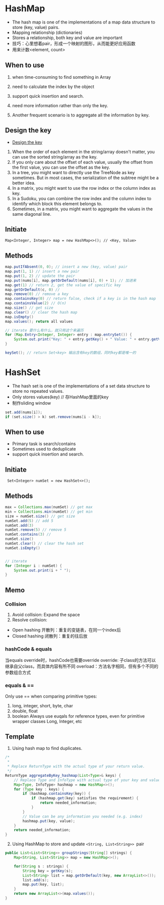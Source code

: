 # HashMap
- The hash map is one of the implementations of a map data structure to store (key, value) pairs.
- Mapping relationship (dictionaries)
- Stores a relationship, both key and value are important
- 技巧：心里想着pair，形成一个映射的图形，从而能更好应用函数
- 用来计数<element, count>


## When to use
1. when time-consuming to find something in Array
2. need to calculate the index by the object
3. support quick insertion and search.

1. need more information rather than only the key.
2. Another frequent scenario is to aggregate all the information by key. 

## Design the key
- [Design the key](https://leetcode.com/explore/learn/card/hash-table/185/hash_table_design_the_key/1128/)
1. When the order of each element in the string/array doesn't matter, you can use the sorted string/array as the key.
2. If you only care about the offset of each value, usually the offset from the first value, you can use the offset as the key.
3. In a tree, you might want to directly use the TreeNode as key sometimes. But in most cases, the serialization of the subtree might be a better idea.
4. In a matrix, you might want to use the row index or the column index as key.
5. In a Sudoku, you can combine the row index and the column index to identify which block this element belongs to.
6. Sometimes, in a matrix, you might want to aggregate the values in the same diagonal line. 

## Initiate
`Map<Integer, Integer> map = new HashMap<>(); // <Key, Value>`
## Methods
```Java
map.putIfAbsent(0, 0); // insert a new (key, value) pair
map.put(1, 1) // insert a new pair
map.put(1, 2) // update the pair
map.put(nums[i], map.getOrDefault(nums[i], 0) + 1); // 加进来
map.get(1) // return 2, get the value of specific key
map.getOrDefault(c, 0) //
map.remove(0) // remove a key
map.containsKey(0) // return false, check if a key is in the hash map
map.containsValue(2) // O(n)
map.size() // get size
map.clear() // clear the hash map
map.isEmpty() 
map.values(); return all values

// iterate 要什么有什么，就只用这个来遍历
for (Map.Entry<Integer, Integer> entry : map.entrySet()) {
    System.out.print("Key: " + entry.getKey() + " Value: " + entry.getValue() + ") ");
}

keySet(); // return Set<key> 输出含有key的数组，同时key都是唯一的
```

# HashSet
- The hash set is one of the implementations of a set data structure to store no repeated values.
- Only stores values(key) // 存HashMap里面的key
- 制作sliding window
```Java
set.add(nums[i]);
if (set.size() > k) set.remove(nums[i - k]);
```
## When to use
- Primary task is search/contains
- Sometimes used to deduplicate
- support quick insertion and search.

## Initiate
` Set<Integer> numSet = new HashSet<>();`
## Methods
```Java
max = Collections.max(numSet) // get max
min = Collections.min(numSet) // get min
size = numSet.size() // get size
numSet.add(5) // add 5
numSet.add(3)
numSet.remove(5) // remove 5
numSet.contains(3) //
numSet.size() 
numSet.clear() // clear the hash set
numSet.isEmpty()


// iterate
for (Integer i : numSet) {
    System.out.print(i + " ");
}
```


## Memo
### Collision
1. Avoid collision: Expand the space
2. Resolve collision:
- Open hashing 开散列：重复的变链表，在同一个index后
- Closed hashing 闭散列：重复的往后放

### hashCode & equals
当equals override时，hashCode也需要override
override: 子class的方法可以继承自父class，而具体内容有所不同
overload：方法名字相同，但有多个不同的参数组合方式

### equals & ==
Only use == when comparing primitive types:
1. long, integer, short, byte, char
2. double, float
3. boolean
Always use euqals for reference types, even for primitive wrapper classes
Long, Integer, etc

## Template
1. Using hash map to find duplicates.
```Java
/*
 * 
 * Replace ReturnType with the actual type of your return value.
 */
ReturnType aggregateByKey_hashmap(List<Type>& keys) {
    // Replace Type and InfoType with actual type of your key and value
    Map<Type, InfoType> hashmap = new HashMap<>();
    for (Type key : keys) {
        if (hashmap.containsKey(key)) {
            if (hashmap.get(key) satisfies the requirement) {
                return needed_information;
            }
        }
        // Value can be any information you needed (e.g. index)
        hashmap.put(key, value);    
    }
    return needed_information;
}
```

2. Using HashMap to store and update `<String, List<String>> `pair

```Java
public List<List<String>> groupStrings(String[] strings) {
    Map<String, List<String>> map = new HashMap<>();

    for(String s : strings) {
        String key = getKey(s);
        List<String> list = map.getOrDefault(key, new ArrayList<>());
        list.add(s);
        map.put(key, list);
    }
    return new ArrayList<>(map.values());
}
```

